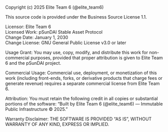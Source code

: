 Copyright (c) 2025 Elite Team 6 (@elite_team6)

This source code is provided under the Business Source License 1.1.

Licensor: Elite Team 6  
Licensed Work: pSunDAI Stable Asset Protocol  
Change Date: January 1, 2030  
Change License: GNU General Public License v3.0 or later

Usage Grant:
You may use, copy, modify, and distribute this work for non-commercial purposes,
provided that proper attribution is given to Elite Team 6 and the pSunDAI project.

Commercial Usage:
Commercial use, deployment, or monetization of this work (including front-ends, forks,
or derivative products that charge fees or generate revenue) requires a separate
commercial license from Elite Team 6.

Attribution:
You must retain the following credit in all copies or substantial portions of the software:
“Built by Elite Team 6 (@elite_team6) — Immutable Public Infrastructure © 2025.”

Warranty Disclaimer:
THE SOFTWARE IS PROVIDED “AS IS”, WITHOUT WARRANTY OF ANY KIND, EXPRESS OR IMPLIED.
